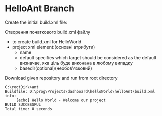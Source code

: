 ﻿# HelloAnt Branch
Create the initial build.xml file:

Створення початкового build.xml файлу

* to create build.xml for HelloWorld
* project xml element:(основні атрибути)
	- name
	- default 
		specifies which target should be considered as the default
		визначає, яка ціль буде виконана в любому випадку
	- basedir(optional)(необов'язковий)

Download given repository and run from root directory
```
C:\rootDir\>ant
Buildfile: D:\prog\Projects\dashboard\helloWorld\helloAnt\build.xml
info:
     [echo] Hello World - Welcome our project
BUILD SUCCESSFUL
Total time: 0 seconds
```
